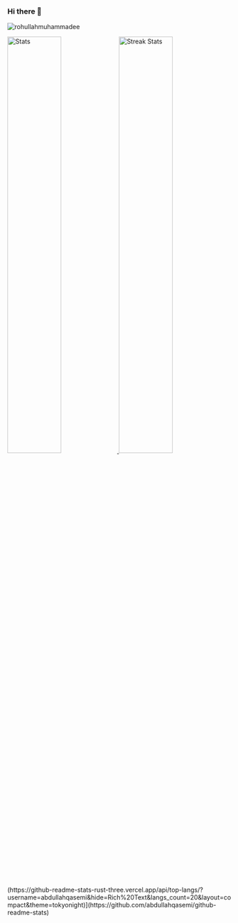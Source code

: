 ### Hi there 👋

<!--
**abdullahqasemi/abdullahqasemi** is a ✨ _special_ ✨ repository because its `README.md` (this file) appears on your GitHub profile.

Here are some ideas to get you started:

- 🔭 I’m currently working on ...
- 🌱 I’m currently learning ...
- 👯 I’m looking to collaborate on ...
- 🤔 I’m looking for help with ...
- 💬 Ask me about ...
- 📫 How to reach me: ...
- 😄 Pronouns: ...
- ⚡ Fun fact: ...
-->
<p align="left"> <img src="https://komarev.com/ghpvc/?username=abdullahqasemi&label=Profile%20views&color=0e75b6&style=flat" alt="rohullahmuhammadee" /> </p>

 <a href="https://github-readme-stats.vercel.app">
        <img width="49%" alt="Stats" src="https://github-readme-stats.vercel.app/api?&count_private=true&include_all_commits=true&username=abdullahqasemi&theme=onedark&custom_title=GitHub+Stats&hide_border=true"/>
    </a>
    <a href="https://github-readme-streak-stats.herokuapp.com">
        <img width="49%" alt="Streak Stats" src="https://github-readme-streak-stats.herokuapp.com/?user=abdullahqasemi&theme=onedark&hide_border=true"/>
    </a>
(https://github-readme-stats-rust-three.vercel.app/api/top-langs/?username=abdullahqasemi&hide=Rich%20Text&langs_count=20&layout=compact&theme=tokyonight)](https://github.com/abdullahqasemi/github-readme-stats)
